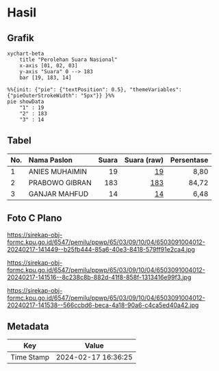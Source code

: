 # Hasil

## Grafik

```mermaid
xychart-beta
    title "Perolehan Suara Nasional"
    x-axis [01, 02, 03]
    y-axis "Suara" 0 --> 183
    bar [19, 183, 14]
```

```mermaid
%%{init: {"pie": {"textPosition": 0.5}, "themeVariables": {"pieOuterStrokeWidth": "5px"}} }%%
pie showData
    "1" : 19
    "2" : 183
    "3" : 14
```

## Tabel

| No. | Nama Paslon    | Suara | Suara (raw) | Persentase |
|:--- |:-------------- | -----:| -----------:| ----------:|
| 1   | ANIES MUHAIMIN | 19    | [19][p-1]   | 8,80       |
| 2   | PRABOWO GIBRAN | 183   | [183][p-2]  | 84,72      |
| 3   | GANJAR MAHFUD  | 14    | [14][p-3]   | 6,48       |


[p-1]: https://github.com/gigit-pemilu/pemilu-2024/blob/main/pilpres/hitung-suara/sub/65-kalimantan-utara/sub/03-nunukan/sub/09-nunukan-selatan/sub/1004-tanjung-harapan/sub/012-tps/sub/paslon-1.txt
[p-2]: https://github.com/gigit-pemilu/pemilu-2024/blob/main/pilpres/hitung-suara/sub/65-kalimantan-utara/sub/03-nunukan/sub/09-nunukan-selatan/sub/1004-tanjung-harapan/sub/012-tps/sub/paslon-2.txt
[p-3]: https://github.com/gigit-pemilu/pemilu-2024/blob/main/pilpres/hitung-suara/sub/65-kalimantan-utara/sub/03-nunukan/sub/09-nunukan-selatan/sub/1004-tanjung-harapan/sub/012-tps/sub/paslon-3.txt

## Foto C Plano

https://sirekap-obj-formc.kpu.go.id/6547/pemilu/ppwp/65/03/09/10/04/6503091004012-20240217-141449--b25fb444-85a6-40e3-8418-579ff91e2ca4.jpg

https://sirekap-obj-formc.kpu.go.id/6547/pemilu/ppwp/65/03/09/10/04/6503091004012-20240217-141516--8c238c8b-882d-41f8-858f-1313416e99f3.jpg

https://sirekap-obj-formc.kpu.go.id/6547/pemilu/ppwp/65/03/09/10/04/6503091004012-20240217-141538--566ccbd6-beca-4a18-90a6-c4ca5ed40a42.jpg


## Metadata

| Key        | Value               |
| ---------- | ------------------- |
| Time Stamp | 2024-02-17 16:36:25 |



